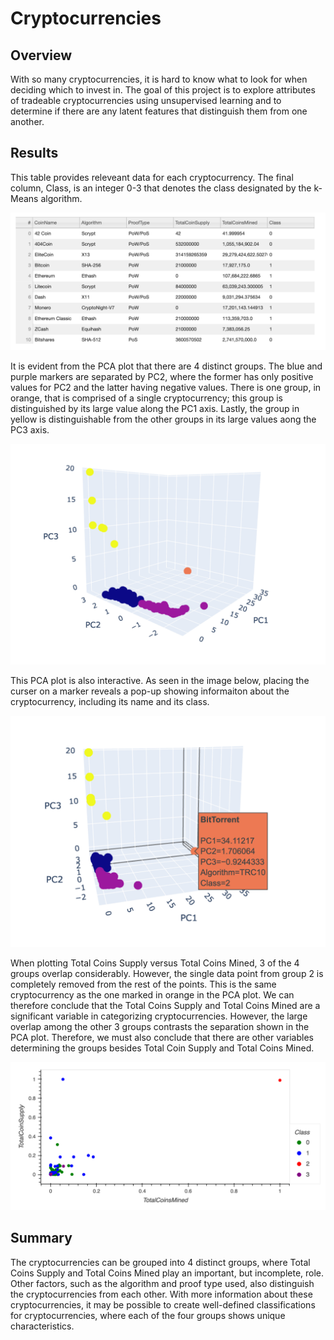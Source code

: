 # Cryptocurrencies

## Overview

With so many cryptocurrencies, it is hard to know what to look for when deciding which to invest in. The goal of this project is to explore attributes of tradeable cryptocurrencies using unsupervised learning and to determine if there are any latent features that distinguish them from one another. 

## Results

This table provides releveant data for each cryptocurrency. The final column, Class, is an integer 0-3 that denotes the class designated by the k-Means algorithm. 

![table](images/table.png)

It is evident from the PCA plot that there are 4 distinct groups. The blue and purple markers are separated by PC2, where the former has only positive values for PC2 and the latter having negative values. There is one group, in orange, that is comprised of a single cryptocurrency; this group is distinguished by its large value along the PC1 axis. Lastly, the group in yellow is distinguishable from the other groups in its large values aong the PC3 axis. 

![pca](images/pca.png)

This PCA plot is also interactive. As seen in the image below, placing the curser on a marker reveals a pop-up showing informaiton about the cryptocurrency, including its name and its class.
 
![pca_popup](images/pca_with_popup.png)

When plotting Total Coins Supply versus Total Coins Mined, 3 of the 4 groups overlap considerably. However, the single data point from group 2 is completely removed from the rest of the points. This is the same cryptocurrency as the one marked in orange in the PCA plot. We can therefore conclude that the Total Coins Supply and Total Coins Mined are a significant variable in categorizing cryptocurrencies. However, the large overlap among the other 3 groups contrasts the separation shown in the PCA plot. Therefore, we must also conclude that there are other variables determining the groups besides Total Coin Supply and Total Coins Mined. 

![scatter](images/scatter.png)

## Summary

The cryptocurrencies can be grouped into 4 distinct groups, where Total Coins Supply and Total Coins Mined play an important, but incomplete, role. Other factors, such as the algorithm and proof type used, also distinguish the cryptocurrencies from each other. With more information about these cryptocurrencies, it may be possible to create well-defined classifications for cryptocurrencies, where each of the four groups shows unique characteristics. 
